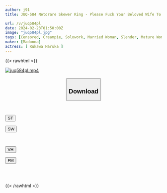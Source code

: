 ```yaml
---
author: j91
title: JUQ-584 Netorare Skewer Ring - Please Fuck Your Beloved Wife To The Depths. Haruka Rukawa

url: /v/juq584pl
date: 2024-02-23T01:50:00Z
image: "juq584pl.jpg"
tags: [Censored, Creampie, Solowork, Married Woman, Slender, Mature Woman	]
maker: [Madonna]
actress: [ Rukawa Haruka ]
---
```



{{< rawhtml >}}

<div class="video" data-videoid="QABqBwV1VjCggr">
    <a href="javascript:;">
        <img src="/v/juq584pl/juq584pl.jpg" width="WIDTH" height="HEIGHT" alt="juq584pl.mp4" loading="lazy">
    </a>
</div>

<script type="text/javascript" src="https://j91.asia/asset/on-demand-st.js"></script>

<br>
  <link rel="stylesheet" href="https://j91.asia/asset/bs5.css">
  
  <center>
  <button class="btn btn-primary" type="button" data-bs-toggle="collapse" data-bs-target=".multi-collapse" aria-expanded="false" aria-controls="multiCollapseExample1 multiCollapseExample2"><h2>Download</h2></button></center>
</p>
<div class="row">
  <div class="col">
    <div class="collapse multi-collapse" id="multiCollapseExample1">
      <div class="card card-body">
	      	      <br>
<div class="buttons">  
<p><a href="https://streamtape.to/v/QABqBwV1VjCggr" target="_blank"><button class="btn-hover color-3"><i class="fa fa-download"></i> ST</button></a></p>
<p><a href="https://cdnwish.com/h644pi5jcg8x" target="_blank"><button class="btn-hover color-2"><i class="fa fa-download"></i> SW</button></a></p></div>
    </div>
  </div>
</div>
  <div class="col">
    <div class="collapse multi-collapse" id="multiCollapseExample2">
      <div class="card card-body">
	      <br>
<div class="buttons">
<p><a href="javascript:;"><button class="btn-hover color-9"><i class="fa fa-download"></i> VH</button></a></p>
<p><a href="javascript:;"><button class="btn-hover color-8"><i class="fa fa-download"></i> FM</button></a></p></div>
<br><br>
      </div>
    </div>
  </div>
</div>

{{< /rawhtml >}}